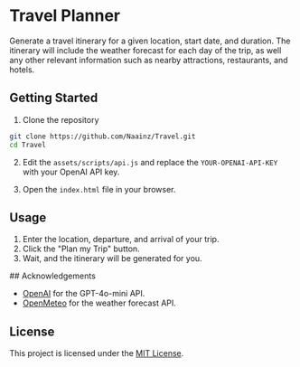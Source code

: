 # Travel Planner

Generate a travel itinerary for a given location, start date, and duration. The itinerary will include the weather forecast for each day of the trip, as well any other relevant information such as nearby attractions, restaurants, and hotels.

## Getting Started

1. Clone the repository
```bash
git clone https://github.com/Naainz/Travel.git
cd Travel
```

2. Edit the `assets/scripts/api.js` and replace the `YOUR-OPENAI-API-KEY` with your OpenAI API key.

3. Open the `index.html` file in your browser.

## Usage

1. Enter the location, departure, and arrival of your trip.
2. Click the "Plan my Trip" button.
3. Wait, and the itinerary will be generated for you.

## Acknowledgements

- [OpenAI](https://openai.com) for the GPT-4o-mini API.
- [OpenMeteo](https://open-meteo.com) for the weather forecast API.

## License

This project is licensed under the [MIT License](LICENSE).